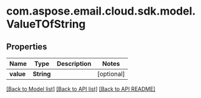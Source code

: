 
# com.aspose.email.cloud.sdk.model.ValueTOfString
## Properties
Name | Type | Description | Notes
------------ | ------------- | ------------- | -------------
**value** | **String** |  |  [optional]




[[Back to Model list]](README.md#documentation-for-models) [[Back to API list]](README.md#documentation-for-api-endpoints) [[Back to API README]](README.md)


